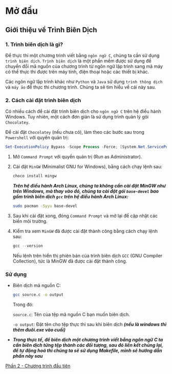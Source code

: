 # Mở đầu

## Giới thiệu về Trình Biên Dịch

### 1. Trình biên dịch là gì?

Để thực thi một chương trình viết bằng `ngôn ngữ C`, chúng ta cần sử dụng `trình biên dịch`. `Trình biên dịch` là một phần mềm được sử dụng để chuyển đổi mã nguồn của chương trình từ ngôn ngữ lập trình sang mã máy có thể thực thi được trên máy tính, điện thoại hoặc các thiết bị khác.

Các ngôn ngữ lập trình khác như `Python` và `Java` sử dụng `trình thông dịch` và `máy ảo` để thực thi chương trình. Chúng ta sẽ tìm hiểu về cái này sau.

### 2. Cách cài đặt trình biên dịch

Có nhiều cách để cài đặt trình biên dịch cho `ngôn ngữ C` trên hệ điều hành Windows. Tuy nhiên, một cách đơn giản là sử dụng trình quản lý gói `Chocolatey`.

Để cài đặt `Chocolatey` (nếu chưa có), làm theo các bước sau trong `Powershell` với quyền quản trị:

```powershell
Set-ExecutionPolicy Bypass -Scope Process -Force; [System.Net.ServicePointManager]::SecurityProtocol = [System.Net.ServicePointManager]::SecurityProtocol -bor 3072; iex ((New-Object System.Net.WebClient).DownloadString('https://community.chocolatey.org/install.ps1'))
```

1. Mở `Command Prompt` với quyền quản trị (Run as Administrator).

2. Cài đặt `MinGW` (Minimalist GNU for Windows), bằng cách chạy lệnh sau:

    ```powershell
    choco install mingw
    ```

    ***Trên hệ điều hành Arch Linux, chúng ta không cần cài đặt MinGW như trên Windows, mà thay vào đó, chúng ta cài đặt gói `base-devel` bao gồm trình biên dịch `gcc` trên hệ điều hành Arch Linux:***

    ```bash
    sudo pacman -Syyu base-devel
    ```

3. Sau khi cài đặt xong, đóng `Command Prompt` và mở lại để cập nhật các biến môi trường.

4. Kiểm tra xem `MinGW` đã được cài đặt thành công bằng cách chạy lệnh sau:

    ```powershell
    gcc --version
    ```

    Nếu lệnh trên hiển thị phiên bản của trình biên dịch `GCC` (GNU Compiler Collection), tức là MinGW đã được cài đặt thành công.

### Sử dụng

- Biên dịch mã nguồn C:

    ``` bash
    gcc source.c -o output
    ```

    Trong đó:

    `source.c`: Tên của tệp mã nguồn C bạn muốn biên dịch.

    `-o output`: Đặt tên cho tệp thực thi sau khi biên dịch ***(nếu là windows thì thêm đuôi.exe vào cuối)***
- ***Trong thực tế, để biên dịch một chương trình viết bằng ngôn ngữ C ta cần biên dịch từng tệp thành các đối tượng, sau đó liên kết chúng lại, để tự động hoá thì chúng ta sẽ sử dụng Makefile, mình sẽ hướng dẫn phần này sau***

[Phần 2 - Chương trình đầu tiên](/C/Phan2-HelloWorld)
